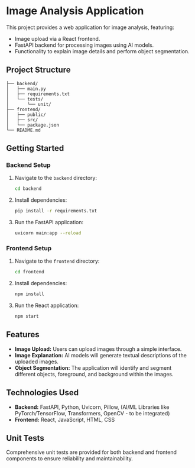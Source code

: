 # Image Analysis Application

This project provides a web application for image analysis, featuring:
- Image upload via a React frontend.
- FastAPI backend for processing images using AI models.
- Functionality to explain image details and perform object segmentation.

## Project Structure

```
├── backend/
│   ├── main.py
│   ├── requirements.txt
│   └── tests/
│       └── unit/
├── frontend/
│   ├── public/
│   ├── src/
│   └── package.json
└── README.md
```

## Getting Started

### Backend Setup

1.  Navigate to the `backend` directory:
    ```bash
    cd backend
    ```
2.  Install dependencies:
    ```bash
    pip install -r requirements.txt
    ```
3.  Run the FastAPI application:
    ```bash
    uvicorn main:app --reload
    ```

### Frontend Setup

1.  Navigate to the `frontend` directory:
    ```bash
    cd frontend
    ```
2.  Install dependencies:
    ```bash
    npm install
    ```
3.  Run the React application:
    ```bash
    npm start
    ```

## Features

- **Image Upload:** Users can upload images through a simple interface.
- **Image Explanation:** AI models will generate textual descriptions of the uploaded images.
- **Object Segmentation:** The application will identify and segment different objects, foreground, and background within the images.

## Technologies Used

- **Backend:** FastAPI, Python, Uvicorn, Pillow, (AI/ML Libraries like PyTorch/TensorFlow, Transformers, OpenCV - to be integrated)
- **Frontend:** React, JavaScript, HTML, CSS

## Unit Tests

Comprehensive unit tests are provided for both backend and frontend components to ensure reliability and maintainability.

